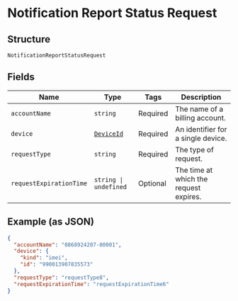 
# Notification Report Status Request

## Structure

`NotificationReportStatusRequest`

## Fields

| Name | Type | Tags | Description |
|  --- | --- | --- | --- |
| `accountName` | `string` | Required | The name of a billing account. |
| `device` | [`DeviceId`](../../doc/models/device-id.md) | Required | An identifier for a single device. |
| `requestType` | `string` | Required | The type of request. |
| `requestExpirationTime` | `string \| undefined` | Optional | The time at which the request expires. |

## Example (as JSON)

```json
{
  "accountName": "0868924207-00001",
  "device": {
    "kind": "imei",
    "id": "990013907835573"
  },
  "requestType": "requestType8",
  "requestExpirationTime": "requestExpirationTime6"
}
```

